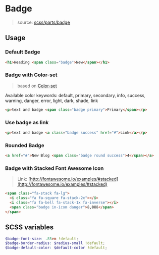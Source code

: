 # Badge

> source:  [scss/parts/badge](../../src/scss/parts/_badge.scss)

## Usage

### Default Badge

``` html
<h1>Heading <span class="badge">New</span></h1>
```

### Badge with Color-set

> based on [Color-set](color-set.md)

Available color keywords: default, primary, secondary, info, success, warning, danger, error, light, dark, shade, link

``` html
<p>text and badge <span class="badge primary">Primary</span></p>
```

### Use badge as link

``` html
<p>text and badge <a class="badge success" href="#">Link</a></p>
```

### Rounded Badge

``` html
<a href="#">New Blog <span class="badge round success">4</span></a>
```

### Badge with Stacked Font Awesome Icon

> Link: [http://fontawesome.io/examples/#stacked](http://fontawesome.io/examples/#stacked)

``` html
<span class="fa-stack fa-lg">
  <i class="fa fa-square fa-stack-2x"></i>
  <i class="fa fa-bell fa-stack-1x fa-inverse"></i>
  <span class="badge in-icon danger">8,888</span>
</span>
```

## SCSS variables

``` scss
$badge-font-size: .85em !default;
$badge-border-radius: $radius-small !default;
$badge-default-color: $default-color !default;
```
